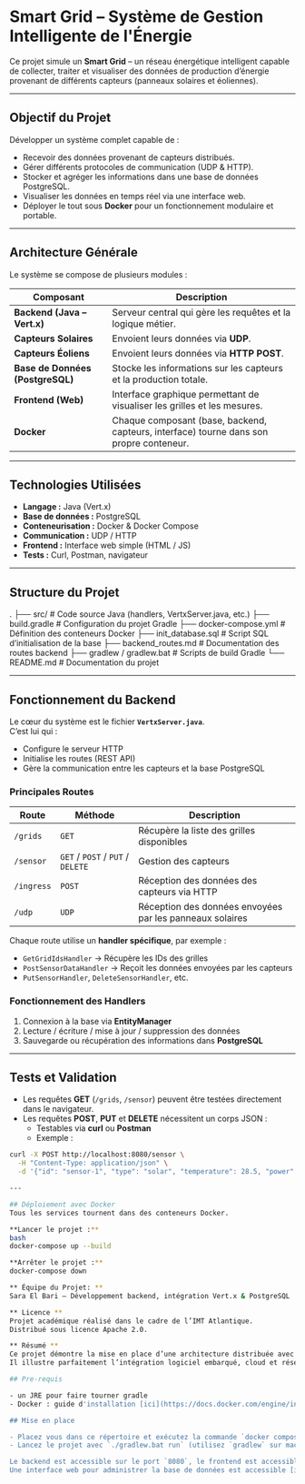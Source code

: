 # Smart Grid – Système de Gestion Intelligente de l'Énergie

Ce projet simule un **Smart Grid** – un réseau énergétique intelligent capable de collecter, traiter et visualiser des données de production d’énergie provenant de différents capteurs (panneaux solaires et éoliennes).

---

## Objectif du Projet
Développer un système complet capable de :
- Recevoir des données provenant de capteurs distribués.
- Gérer différents protocoles de communication (UDP & HTTP).
- Stocker et agréger les informations dans une base de données PostgreSQL.
- Visualiser les données en temps réel via une interface web.
- Déployer le tout sous **Docker** pour un fonctionnement modulaire et portable.

---

## Architecture Générale

Le système se compose de plusieurs modules :

| Composant | Description |
|------------|-------------|
| **Backend (Java – Vert.x)** | Serveur central qui gère les requêtes et la logique métier. |
| **Capteurs Solaires** | Envoient leurs données via **UDP**. |
| **Capteurs Éoliens** | Envoient leurs données via **HTTP POST**. |
| **Base de Données (PostgreSQL)** | Stocke les informations sur les capteurs et la production totale. |
| **Frontend (Web)** | Interface graphique permettant de visualiser les grilles et les mesures. |
| **Docker** | Chaque composant (base, backend, capteurs, interface) tourne dans son propre conteneur. |

---

## Technologies Utilisées

- **Langage :** Java (Vert.x)
- **Base de données :** PostgreSQL
- **Conteneurisation :** Docker & Docker Compose
- **Communication :** UDP / HTTP
- **Frontend :** Interface web simple (HTML / JS)
- **Tests :** Curl, Postman, navigateur

---

## Structure du Projet

.
├── src/                     # Code source Java (handlers, VertxServer.java, etc.)
├── build.gradle             # Configuration du projet Gradle
├── docker-compose.yml       # Définition des conteneurs Docker
├── init_database.sql        # Script SQL d’initialisation de la base
├── backend_routes.md        # Documentation des routes backend
├── gradlew / gradlew.bat    # Scripts de build Gradle
└── README.md                # Documentation du projet

---

## Fonctionnement du Backend

Le cœur du système est le fichier **`VertxServer.java`**.  
C’est lui qui :
- Configure le serveur HTTP
- Initialise les routes (REST API)
- Gère la communication entre les capteurs et la base PostgreSQL

### Principales Routes

| Route | Méthode | Description |
|-------|----------|-------------|
| `/grids` | `GET` | Récupère la liste des grilles disponibles |
| `/sensor` | `GET` / `POST` / `PUT` / `DELETE` | Gestion des capteurs |
| `/ingress` | `POST` | Réception des données des capteurs via HTTP |
| `/udp` | `UDP` | Réception des données envoyées par les panneaux solaires |

Chaque route utilise un **handler spécifique**, par exemple :
- `GetGridIdsHandler` → Récupère les IDs des grilles  
- `PostSensorDataHandler` → Reçoit les données envoyées par les capteurs  
- `PutSensorHandler`, `DeleteSensorHandler`, etc.  

### Fonctionnement des Handlers

1. Connexion à la base via **EntityManager**
2. Lecture / écriture / mise à jour / suppression des données
3. Sauvegarde ou récupération des informations dans **PostgreSQL**

---

## Tests et Validation

- Les requêtes **GET** (`/grids`, `/sensor`) peuvent être testées directement dans le navigateur.  
- Les requêtes **POST**, **PUT** et **DELETE** nécessitent un corps JSON :
  - Testables via **curl** ou **Postman**
  - Exemple :
```bash
curl -X POST http://localhost:8080/sensor \
  -H "Content-Type: application/json" \
  -d '{"id": "sensor-1", "type": "solar", "temperature": 28.5, "power": 12.3}'

---

## Déploiement avec Docker
Tous les services tournent dans des conteneurs Docker.

**Lancer le projet :**
bash
docker-compose up --build

**Arrêter le projet :**
docker-compose down

** Équipe du Projet: **
Sara El Bari – Développement backend, intégration Vert.x & PostgreSQL

** Licence **
Projet académique réalisé dans le cadre de l’IMT Atlantique.
Distribué sous licence Apache 2.0.

** Résumé **
Ce projet démontre la mise en place d’une architecture distribuée avec gestion multi-protocole, stockage persistant et visualisation des données en temps réel.
Il illustre parfaitement l’intégration logiciel embarqué, cloud et réseau au sein d’un même système.

## Pre-requis

- un JRE pour faire tourner gradle
- Docker : guide d'installation [ici](https://docs.docker.com/engine/install/)

## Mise en place

- Placez vous dans ce répertoire et exécutez la commande `docker compose up -d` pour lancer le serveur postgresql
- Lancez le projet avec `./gradlew.bat run` (utilisez `gradlew` sur macOS / linux)

Le backend est accessible sur le port `8080`, le frontend est accessible [ici](http://localhost:8082).
Une interface web pour administrer la base de données est accessible [ici](http://localhost:80801), sélectionnez `PostgreSQL` comme système, `db` comme serveur et `test` comme utilisateur/mot de passe/base de données. 
